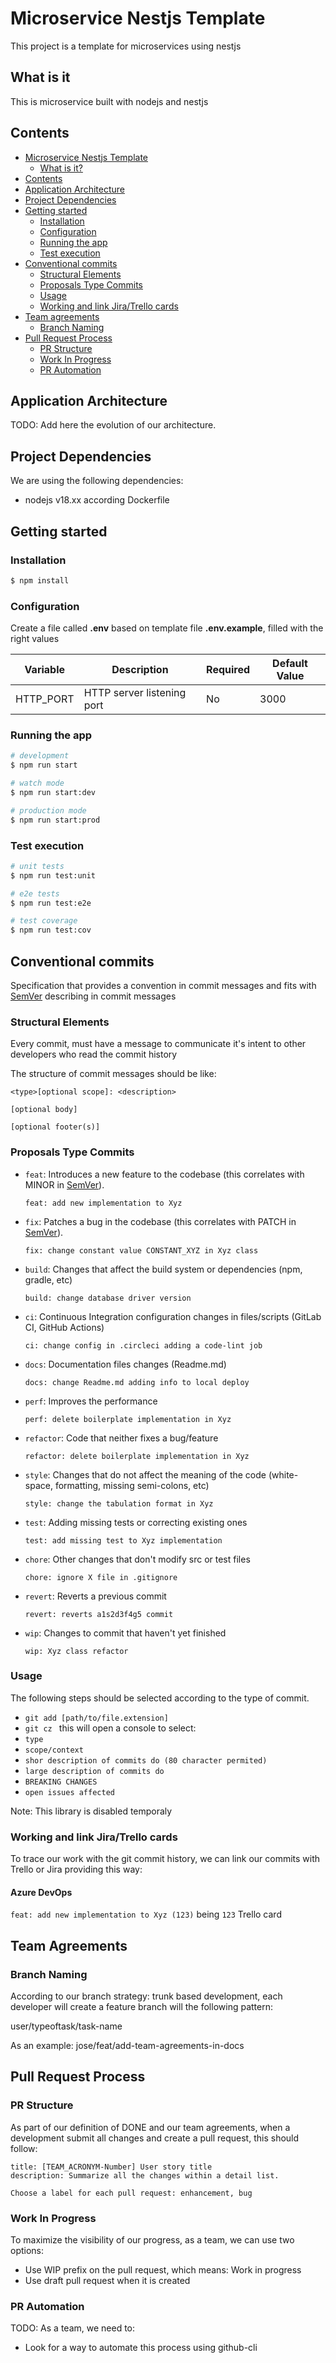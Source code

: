 # Microservice Nestjs Template

This project is a template for microservices using nestjs

## What is it

This is microservice built with nodejs and nestjs

## Contents

- [Microservice Nestjs Template](#microservice-nestjs-template)
  - [What is it?](#what-is-it)
- [Contents](#contents)
- [Application Architecture](#application-architecture)
- [Project Dependencies](#project-dependencies)
- [Getting started](#getting-started)
  - [Installation](#installation)
  - [Configuration](#configuration)
  - [Running the app](#running-the-app)
  - [Test execution](#test-execution)
- [Conventional commits](#conventional-commits)
  - [Structural Elements](#structural-elements)
  - [Proposals Type Commits](#proposals-type-commit)
  - [Usage](#usage)
  - [Working and link Jira/Trello cards](#working-and-link-jira/trello-cards)
- [Team agreements](#team-agreements)
  - [Branch Naming](#branch-naming)
- [Pull Request Process](#pull-request-process)
  - [PR Structure](#pr-structure)
  - [Work In Progress](#work-in-progress)
  - [PR Automation](#pr-automation)

## Application Architecture

TODO: Add here the evolution of our architecture.

## Project Dependencies

We are using the following dependencies:

- nodejs v18.xx according Dockerfile

## Getting started

### Installation

```bash
$ npm install
```

### Configuration

Create a file called **.env** based on template file **.env.example**, filled with the right values

| Variable                         | Description                            | Required | Default Value |
| -------------------------------- | -------------------------------------- | -------- | ------------- |
| HTTP_PORT                        | HTTP server listening port             | No       | 3000          |


### Running the app

```bash
# development
$ npm run start

# watch mode
$ npm run start:dev

# production mode
$ npm run start:prod
```

### Test execution

```bash
# unit tests
$ npm run test:unit

# e2e tests
$ npm run test:e2e

# test coverage
$ npm run test:cov
```

## Conventional commits

Specification that provides a convention in commit messages and fits with [SemVer](https://semver.org/) describing in
commit messages

### Structural Elements

Every commit, must have a message to communicate it's intent to other developers who read the commit history

The structure of commit messages should be like:

```
<type>[optional scope]: <description>

[optional body]

[optional footer(s)]
```

### Proposals Type Commits

- `feat`: Introduces a new feature to the codebase (this correlates with MINOR in [SemVer](https://semver.org/)).

  `feat: add new implementation to Xyz`

- `fix`: Patches a bug in the codebase (this correlates with PATCH in [SemVer](https://semver.org/)).

  `fix: change constant value CONSTANT_XYZ in Xyz class`

- `build`: Changes that affect the build system or dependencies (npm, gradle, etc)

  `build: change database driver version`

- `ci`: Continuous Integration configuration changes in files/scripts (GitLab CI, GitHub Actions)

  `ci: change config in .circleci adding a code-lint job `

- `docs`: Documentation files changes (Readme.md)

  `docs: change Readme.md adding info to local deploy`

- `perf`: Improves the performance

  `perf: delete boilerplate implementation in Xyz`

- `refactor`: Code that neither fixes a bug/feature

  `refactor: delete boilerplate implementation in Xyz`

- `style`: Changes that do not affect the meaning of the code (white-space, formatting, missing semi-colons, etc)

  `style: change the tabulation format in Xyz`

- `test`: Adding missing tests or correcting existing ones

  `test: add missing test to Xyz implementation`

- `chore`: Other changes that don't modify src or test files

  `chore: ignore X file in .gitignore `

- `revert`: Reverts a previous commit

  `revert: reverts a1s2d3f4g5 commit `

- `wip`: Changes to commit that haven't yet finished

  `wip: Xyz class refactor `

### Usage

The following steps should be selected according to the type of commit.

- `git add [path/to/file.extension]`
- `git cz ` this will open a console to select:
- `type`
- `scope/context`
- `shor description of commits do (80 character permited) `
- `large description of commits do `
- `BREAKING CHANGES`
- `open issues affected`

Note: This library is disabled temporaly

### Working and link Jira/Trello cards

To trace our work with the git commit history, we can link our commits with Trello or Jira providing this way:

#### Azure DevOps

`feat: add new implementation to Xyz (123)` being `123` Trello card

## Team Agreements

### Branch Naming

According to our branch strategy: trunk based development, each developer will create a feature branch will the following pattern:

user/typeoftask/task-name

As an example: jose/feat/add-team-agreements-in-docs

## Pull Request Process

### PR Structure

As part of our definition of DONE and our team agreements, when a development submit all changes and create a pull request, this should follow:

```
title: [TEAM_ACRONYM-Number] User story title
description: Summarize all the changes within a detail list.

Choose a label for each pull request: enhancement, bug
```

### Work In Progress

To maximize the visibility of our progress, as a team, we can use two options:

- Use WIP prefix on the pull request, which means: Work in progress
- Use draft pull request when it is created

### PR Automation

TODO: As a team, we need to:

- Look for a way to automate this process using github-cli

